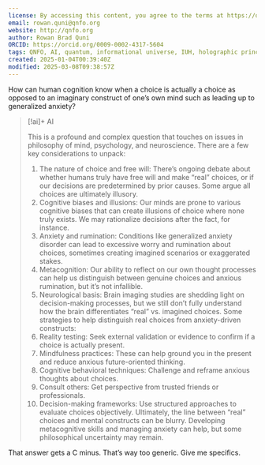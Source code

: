 ```yaml
---
license: By accessing this content, you agree to the terms at https://qnfo.org/LICENSE
email: rowan.quni@qnfo.org
website: http://qnfo.org
author: Rowan Brad Quni
ORCID: https://orcid.org/0009-0002-4317-5604
tags: QNFO, AI, quantum, informational universe, IUH, holographic principle
created: 2025-01-04T00:39:40Z
modified: 2025-03-08T09:38:57Z
---
```


How can human cognition know when a choice is actually a choice as opposed to an imaginary construct of one’s own mind such as leading up to generalized anxiety?

> [!ai]+ AI
>
> This is a profound and complex question that touches on issues in philosophy of mind, psychology, and neuroscience. There are a few key considerations to unpack:
> 1. The nature of choice and free will: There’s ongoing debate about whether humans truly have free will and make “real” choices, or if our decisions are predetermined by prior causes. Some argue all choices are ultimately illusory.
> 2. Cognitive biases and illusions: Our minds are prone to various cognitive biases that can create illusions of choice where none truly exists. We may rationalize decisions after the fact, for instance.
> 3. Anxiety and rumination: Conditions like generalized anxiety disorder can lead to excessive worry and rumination about choices, sometimes creating imagined scenarios or exaggerated stakes.
> 4. Metacognition: Our ability to reflect on our own thought processes can help us distinguish between genuine choices and anxious rumination, but it’s not infallible.
> 5. Neurological basis: Brain imaging studies are shedding light on decision-making processes, but we still don’t fully understand how the brain differentiates “real” vs. imagined choices.
> Some strategies to help distinguish real choices from anxiety-driven constructs:
> 1. Reality testing: Seek external validation or evidence to confirm if a choice is actually present.
> 2. Mindfulness practices: These can help ground you in the present and reduce anxious future-oriented thinking.
> 3. Cognitive behavioral techniques: Challenge and reframe anxious thoughts about choices.
> 4. Consult others: Get perspective from trusted friends or professionals.
> 5. Decision-making frameworks: Use structured approaches to evaluate choices objectively.
> Ultimately, the line between “real” choices and mental constructs can be blurry. Developing metacognitive skills and managing anxiety can help, but some philosophical uncertainty may remain.

That answer gets a C minus. That’s way too generic. Give me specifics.
